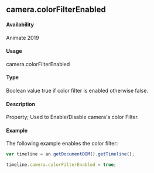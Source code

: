 ## camera.colorFilterEnabled	

#### Availability

Animate 2019

#### Usage

camera.colorFilterEnabled	

#### Type

Boolean value true if color filter is enabled otherwise false.

#### Description

Property; Used to Enable/Disable camera's color Filter.

#### Example

The following example enables the color filter:

```javascript
var timeline = an.getDocumentDOM().getTimeline();

timeline.camera.colorFilterEnabled = true;

```
